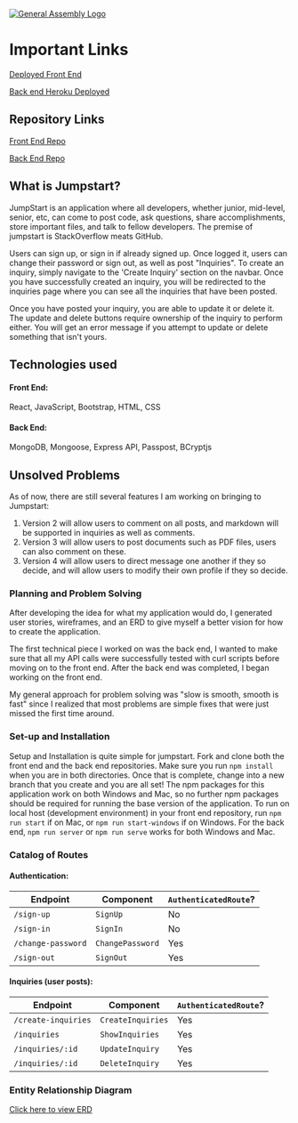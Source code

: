 [![General Assembly Logo](https://camo.githubusercontent.com/1a91b05b8f4d44b5bbfb83abac2b0996d8e26c92/687474703a2f2f692e696d6775722e636f6d2f6b6538555354712e706e67)](https://generalassemb.ly/education/web-development-immersive)

# Important Links

[Deployed Front End](https://jbeecy.github.io/jumpstart/)

[Back end Heroku Deployed](https://git.heroku.com/infinite-everglades-04366.git)

## Repository Links

[Front End Repo](https://github.com/jbeecy/jumpstart)

[Back End Repo](https://github.com/jbeecy/jumpstart-api)

## What is Jumpstart?

JumpStart is an application where all developers, whether junior, mid-level, senior, etc, can come to post code, ask questions, share accomplishments, store important files, and talk to fellow developers. The premise of jumpstart is StackOverflow meats GitHub. 

Users can sign up, or sign in if already signed up. Once logged it, users can change their password or sign out, as well as post "Inquiries". To create an inquiry, simply navigate to the 'Create Inquiry' section on the navbar. Once you have successfully created an inquiry, you will be redirected to the inquiries page where you can see all the inquiries that have been posted.

Once you have posted your inquiry, you are able to update it or delete it. The update and delete buttons require ownership of the inquiry to perform either. You will get an error message if you attempt to update or delete something that isn't yours.

## Technologies used

#### Front End:
React, JavaScript, Bootstrap, HTML, CSS

#### Back End:
MongoDB, Mongoose, Express API, Passpost, BCryptjs

## Unsolved Problems

As of now, there are still several features I am working on bringing to Jumpstart:
1. Version 2 will allow users to comment on all posts, and markdown will be supported in inquiries as well as comments.
2. Version 3 will allow users to post documents such as PDF files, users can also comment on these.
3. Version 4 will allow users to direct message one another if they so decide, and will allow users to modify their own profile if they so decide.

### Planning and Problem Solving

After developing the idea for what my application would do, I generated user stories, wireframes, and an ERD to give myself a better vision for how to create the application.

The first technical piece I worked on was the back end, I wanted to make sure that all my API calls were successfully tested with curl scripts before moving on to the front end. After the back end was completed, I began working on the front end.

My general approach for problem solving was "slow is smooth, smooth is fast" since I realized that most problems are simple fixes that were just missed the first time around.

### Set-up and Installation

Setup and Installation is quite simple for jumpstart. Fork and clone both the front end and the back end repositories. Make sure you run `npm install` when you are in both directories. Once that is complete, change into a new branch that you create and you are all set! The npm packages for this application work on both Windows and Mac, so no further npm packages should be required for running the base version of the application. To run on local host (development environment) in your front end repository, run `npm run start` if on Mac, or `npm run start-windows` if on Windows. For the back end, `npm run server` or `npm run serve` works for both Windows and Mac.


### Catalog of Routes

#### Authentication:
| Endpoint         | Component | `AuthenticatedRoute`? |
|------------------|-------------------|-------|
| `/sign-up`       | `SignUp`    | No |
| `/sign-in`       | `SignIn`    | No |
| `/change-password` | `ChangePassword`  | Yes |
| `/sign-out`        | `SignOut`   | Yes |

#### Inquiries (user posts):
| Endpoint         | Component | `AuthenticatedRoute`? |
|------------------|-------------------|-------|
| `/create-inquiries`       | `CreateInquiries`    | Yes |
| `/inquiries`       | `ShowInquiries`    | Yes |
| `/inquiries/:id` | `UpdateInquiry`  | Yes |
| `/inquiries/:id`        | `DeleteInquiry`   | Yes |


### Entity Relationship Diagram

[Click here to view ERD](https://git.generalassemb.ly/ga-wdi-boston/capstone-project/files/3832/project.4.erd.pdf)
